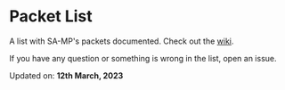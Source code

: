 # Packet List

A list with SA-MP's packets documented. Check out the [wiki](https://github.com/Brunoo16/samp-packet-list/wiki).

If you have any question or something is wrong in the list, open an issue.

Updated on: **12th March, 2023**
